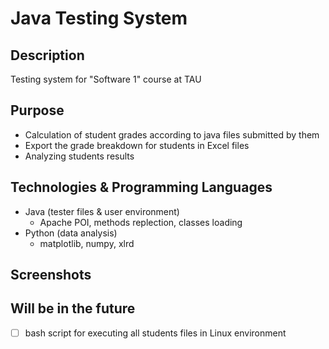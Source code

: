 # Java Testing System

## Description
Testing system for "Software 1" course at TAU

## Purpose
- Calculation of student grades according to java files submitted by them
- Export the grade breakdown for students in Excel files
- Analyzing students results

## Technologies & Programming Languages
- Java (tester files & user environment)
  - Apache POI, methods replection, classes loading
- Python (data analysis)
  - matplotlib, numpy, xlrd
  
  
## Screenshots


## Will be in the future
- [ ] bash script for executing all students files in Linux environment
